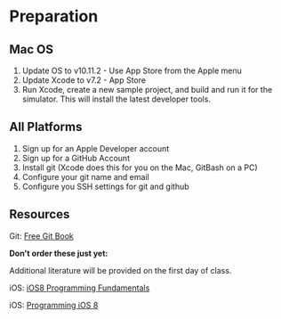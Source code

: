 Preparation
==========

## Mac OS

1. Update OS to v10.11.2 - Use App Store from the Apple menu
2. Update Xcode to v7.2 - App Store
3. Run Xcode, create a new sample project, and build and run it for the simulator. This will install the latest developer tools.


## All Platforms

1. Sign up for an Apple Developer account
2. Sign up for a GitHub Account
3. Install git (Xcode does this for you on the Mac, GitBash on a PC)
4. Configure your git name and email
5. Configure you SSH settings for git and github


## Resources

Git: [Free Git Book](https://git-scm.com/book/en/v2)

**Don't order these just yet:**

Additional literature will be provided on the first day of class.

iOS: [iOS8 Programming Fundamentals](http://www.amazon.com/iOS-Programming-Fundamentals-Swift-Basics/dp/1491908904/)

iOS: [Programming iOS 8](http://www.amazon.com/Programming-iOS-Views-Controllers-Frameworks/dp/1491908734/)
